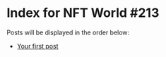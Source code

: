 # Index for NFT World #213
Posts will be displayed in the order below:

- [Your first post](./001-first.md)

